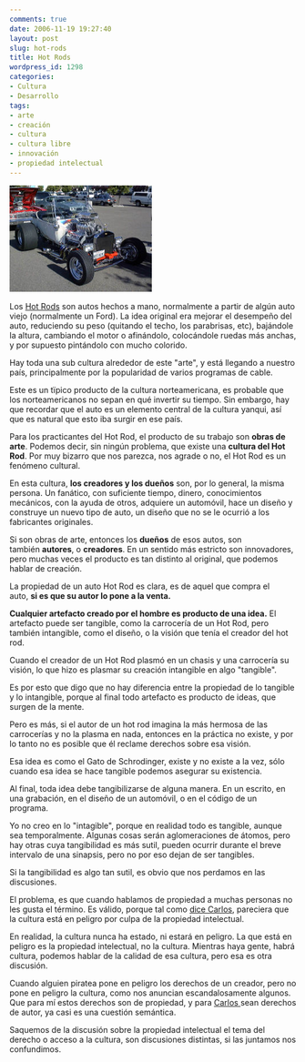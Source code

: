 ```yaml
---
comments: true
date: 2006-11-19 19:27:40
layout: post
slug: hot-rods
title: Hot Rods
wordpress_id: 1298
categories:
- Cultura
- Desarrollo
tags:
- arte
- creación
- cultura
- cultura libre
- innovación
- propiedad intelectual
---
```


![](250px-T-Bucket.jpg)

Los [Hot Rods](http://replay.waybackmachine.org/20071029084924/http://www.hotrod.com/) son autos hechos a mano, normalmente a partir de algún auto viejo (normalmente un Ford). La idea original era mejorar el desempeño del auto, reduciendo su peso (quitando el techo, los parabrisas, etc), bajándole la altura, cambiando el motor o afinándolo, colocándole ruedas más anchas, y por supuesto pintándolo con mucho colorido.

Hay toda una sub cultura alrededor de este "arte", y está llegando a nuestro país, principalmente por la popularidad de varios programas de cable.

Este es un tïpico producto de la cultura norteamericana, es probable que los norteamericanos no sepan en qué invertir su tiempo. Sin embargo, hay que recordar que el auto es un elemento central de la cultura yanqui, así que es natural que esto iba surgir en ese país.

Para los practicantes del Hot Rod, el producto de su trabajo son **obras de arte**. Podemos decir, sin ningún problema, que existe una **cultura del Hot Rod**. Por muy bizarro que nos parezca, nos agrade o no, el Hot Rod es un fenómeno cultural.

En esta cultura, **los creadores y los dueños** son, por lo general, la misma persona. Un fanático, con suficiente tiempo, dinero, conocimientos mecánicos, con la ayuda de otros, adquiere un automóvil, hace un diseño y construye un nuevo tipo de auto, un diseño que no se le ocurrió a los fabricantes originales.

Si son obras de arte, entonces los **dueños** de esos autos, son también **autores**, o **creadores**. En un sentido más estricto son innovadores, pero muchas veces el producto es tan distinto al original, que podemos hablar de creación.

La propiedad de un auto Hot Rod es clara, es de aquel que compra el auto, **si es que su autor lo pone a la venta.**

**Cualquier artefacto creado por el hombre es producto de una idea.** El artefacto puede ser tangible, como la carrocería de un Hot Rod, pero también intangible, como el diseño, o la visión que tenía el creador del hot rod.

Cuando el creador de un Hot Rod plasmó en un chasis y una carrocería su visión, lo que hizo es plasmar su creación intangible en algo "tangible".

Es por esto que digo que no hay diferencia entre la propiedad de lo tangible y lo intangible, porque al final todo artefacto es producto de ideas, que surgen de la mente.

Pero es más, si el autor de un hot rod imagina la más hermosa de las carrocerías y no la plasma en nada, entonces en la práctica no existe, y por lo tanto no es posible que él reclame derechos sobre esa visión.

Esa idea es como el Gato de Schrodinger, existe y no existe a la vez, sólo cuando esa idea se hace tangible podemos asegurar su existencia.

Al final, toda idea debe tangibilizarse de alguna manera. En un escrito, en una grabación, en el diseño de un automóvil, o en el código de un programa.

Yo no creo en lo "intagible", porque en realidad todo es tangible, aunque sea temporalmente.
Algunas cosas serán aglomeraciones de átomos, pero hay otras cuya tangibilidad es más sutil, pueden ocurrir durante el breve intervalo de una sinapsis, pero no por eso dejan de ser tangibles.

Si la tangibilidad es algo tan sutil, es obvio que nos perdamos en las discusiones.

El problema, es que cuando hablamos de propiedad a muchas personas no les gusta el término. Es válido, porque tal como [dice Carlos](http://replay.waybackmachine.org/20071029084924/http://eldiabloenlosdetalles.net/2006/11/18/propiedad-intelectual-derechos-de-autor-duenos-vs-creadores/), pareciera que la cultura está en peligro por culpa de la propiedad intelectual.

En realidad, la cultura nunca ha estado, ni estará en peligro. La que está en peligro es la propiedad intelectual, no la cultura. Mientras haya gente, habrá cultura, podemos hablar de la calidad de esa cultura, pero esa es otra discusión.

Cuando alguien piratea pone en peligro los derechos de un creador, pero no pone en peligro la cultura, como nos anuncian escandalosamente algunos. Que para mí estos derechos son de propiedad, y para [Carlos ](http://replay.waybackmachine.org/20071029084924/http://eldiabloenlosdetalles.net/2006/11/18/propiedad-intelectual-derechos-de-autor-duenos-vs-creadores/)sean derechos de autor, ya casi es una cuestión semántica.

Saquemos de la discusión sobre la propiedad intelectual el tema del derecho o acceso a la cultura, son discusiones distintas, si las juntamos nos confundimos.
